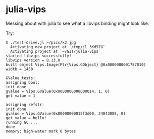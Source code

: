 # julia-vips

Messing about with julia to see what a libvips binding might look like.

Try:

```
$ ./test-drive.jl ~/pics/k2.jpg
  Activating new project at `/tmp/jl_3Kd57G`
  Activating project at `~/GIT/julia-vips`
started libvips successfully!
libvips version = 8.13.0
built object Vips.Image(Ptr{Vips.GObject} @0x0000000001787010)
width = 1450

GValue tests:
assigning bool:
init done
gvalue = Vips.GValue(0x0000000000000014, 1, 0)
get value = 1

assigning refstr:
init done
gvalue = Vips.GValue(0x00000000015f3d60, 24843088, 0)
get value = hello!
running GC ...
done
memory: high-water mark 0 bytes
```
